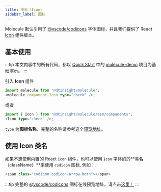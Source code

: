 ```yaml
---
title: 图标（Icon）
sidebar_label: 图标
---
```


Molecule 默认引用了 [@vscode/codicons](https://microsoft.github.io/vscode-codicons/dist/codicon.html) 字体图标，并且我们提供了
React [Icon](../api/namespaces/molecule.component#icon) 组件版本。

## 基本使用

:::tip
本文内容中的所有代码，都以 [Quick Start](../quick-start) 中的 [molecule-demo](https://github.com/DTStack/molecule-examples/tree/main/packages/molecule-demo) 项目为基础演示。
:::

引入 **Icon** 组件

```ts
import molecule from '@dtinsight/molecule';
<molecule.component.Icon type="check" />;
```

或者

```ts
import { Icon } from '@dtinsight/molecule/esm/components';
<Icon type="check" />;
```

`type` 为**图标名称**，完整的名称请参考这个[预览地址](https://microsoft.github.io/vscode-codicons/dist/codicon.html)。

## 使用 Icon 类名

如果不想使用内置的 React `Icon` 组件，也可以使用 `Icon` 字体的的**类名（className）**来使用 `codicon` 图标, 例如：

```ts
<span class="codicon codicon-arrow-both"></span>
```

:::tip
完整的 [@vscode/codicons][codicon-url] 图标在线预览地址，请点击[这里！][codicon-url]
:::

[codicon-url]: https://microsoft.github.io/vscode-codicons/dist/codicon.html
